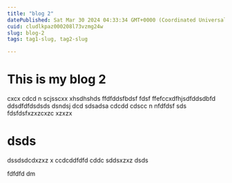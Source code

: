 ```yaml
---
title: "blog 2"
datePublished: Sat Mar 30 2024 04:33:34 GMT+0000 (Coordinated Universal Time)
cuid: cludlkpaz000208l73vzmg24w
slug: blog-2
tags: tag1-slug, tag2-slug

---
```


# This is my blog 2
cxcx cdcd n scjsscxx xhsdhshds ffdfddsfbdsf  fdsf ffefccxdfhjsdfddsdbfd ddsdfdfdsdsds dsndsj dcd sdsadsa cdcdd cdscc n nfdfdsf sds
fdsfdsfxzxzcxzc
xzxzx
# dsds
dssdsdcdxzxz
 x
 ccdcddfdfd cddc
sddsxzxz
dsds


fdfdfd
dm